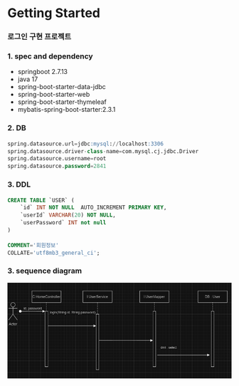 # Getting Started

### 로그인 구현 프로젝트
### 1. spec and dependency
* springboot 2.7.13
* java 17
* spring-boot-starter-data-jdbc
* spring-boot-starter-web
* spring-boot-starter-thymeleaf
* mybatis-spring-boot-starter:2.3.1

### 2. DB
```sql
spring.datasource.url=jdbc:mysql://localhost:3306
spring.datasource.driver-class-name=com.mysql.cj.jdbc.Driver
spring.datasource.username=root
spring.datasource.password=2841
```

### 3. DDL
```sql
CREATE TABLE `USER` (
    `id` INT NOT NULL  AUTO_INCREMENT PRIMARY KEY,
    `userId` VARCHAR(20) NOT NULL,
    `userPassword` INT not null
)
    
COMMENT='회원정보'
COLLATE='utf8mb3_general_ci';
```

### 3. sequence diagram
![Login Sequence](UML.png)




